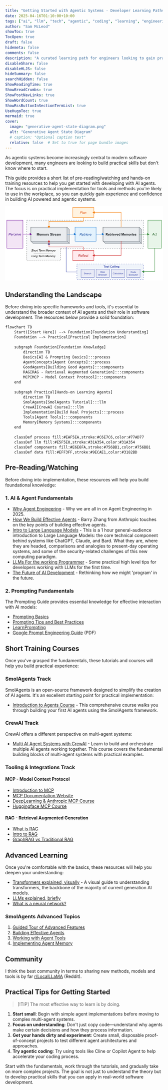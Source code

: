 ```yaml
---
title: "Getting Started with Agentic Systems - Developer Learning Paths"
date: 2025-04-16T01:10:00+10:00
tags: ["ai", "llm", "tech", "agentic", "coding", "learning", "engineering", "tutorials"]
author: "Sam McLeod"
showToc: true
TocOpen: true
draft: false
hidemeta: false
comments: false
description: "A curated learning path for engineers looking to gain practical experience with AI and agentic systems."
disableShare: false
disableHLJS: false
hideSummary: false
searchHidden: false
ShowReadingTime: true
ShowBreadCrumbs: true
ShowPostNavLinks: true
ShowWordCount: true
ShowRssButtonInSectionTermList: true
UseHugoToc: true
mermaid: true
cover:
  image: "generative-agent-state-diagram.png"
  alt: "Generative Agent State Diagram"
  # caption: "Optional caption text"
  relative: false  # Set to true for page bundle images
---
```


As agentic systems become increasingly central to modern software development, many engineers are looking to build practical skills but don't know where to start.

This guide provides a short list of pre-reading/watching and hands-on training resources to help you get started with developing with AI agents. The focus is on practical implementation for tools and methods you're likely to use in the workplace, so you can quickly gain experience and confidence in building AI powered and agentic systems.

![generative-agent-state-diagram](generative-agent-state-diagram.png)

## Understanding the Landscape

Before diving into specific frameworks and tools, it's essential to understand the broader context of AI agents and their role in software development. The resources below provide a solid foundation:

```mermaid
flowchart TD
    Start([Start Here]) --> Foundation[Foundation Understanding]
    Foundation --> Practical[Practical Implementation]

    subgraph Foundation[Foundation Knowledge]
        direction TB
        Basics[AI & Prompting Basics]:::process
        AgentConcepts[Agent Concepts]:::process
        GoodAgents[Building Good Agents]:::components
        RAG[RAG - Retrieval Augmented Generation]:::components
        MCP[MCP - Model Context Protocol]:::components
    end

    subgraph Practical[Hands-on Learning Agents]
        direction TB
        SmolAgents[SmolAgents Tutorial]:::llm
        CrewAI[CrewAI Course]:::llm
        Implementation[Build Real Projects]:::process
        Tools[Agent Tools]:::components
        Memory[Memory Systems]:::components
    end

    classDef process fill:#EAF5EA,stroke:#C6E7C6,color:#77AD77
    classDef llm fill:#E5F5E0,stroke:#31A354,color:#31A354
    classDef components fill:#E6E6FA,stroke:#756BB1,color:#756BB1
    classDef data fill:#EFF3FF,stroke:#9ECAE1,color:#3182BD
```

## Pre-Reading/Watching

Before diving into implementation, these resources will help you build foundational knowledge:

### 1. AI & Agent Fundamentals

- [Why Agent Engineering](https://youtu.be/5N33E9tC400) - Why we are all in on Agent Engineering in 2025.
- [How We Build Effective Agents](https://youtu.be/D7_ipDqhtwk) - Barry Zhang from Anthropic touches on the key points of building effective agents.
- [Intro to Large Language Models](https://youtu.be/zjkBMFhNj_g) - This is a 1 hour general-audience introduction to Large Language Models: the core technical component behind systems like ChatGPT, Claude, and Bard. What they are, where they are headed, comparisons and analogies to present-day operating systems, and some of the security-related challenges of this new computing paradigm.
- [LLMs For the working Programmer](https://youtu.be/zwItokY087U) - Some practical high level tips for developers working with LLMs for the first time.
- [The Future of AI Development](https://youtu.be/JhCl-GeT4jw) - Rethinking how we might 'program' in the future.

### 2. Prompting Fundamentals

The Prompting Guide provides essential knowledge for effective interaction with AI models:

- [Prompting Basics](https://www.promptingguide.ai/introduction/basics)
- [Prompting Tips and Best Practices](https://www.promptingguide.ai/introduction/tips)
- [LearnPrompting](https://learnprompting.org/docs/introduction)
- [Google Prompt Engineering Guide](https://www.gptaiflow.tech/assets/files/2025-01-18-pdf-1-TechAI-Goolge-whitepaper_Prompt%20Engineering_v4-af36dcc7a49bb7269a58b1c9b89a8ae1.pdf) (PDF)

## Short Training Courses

Once you've grasped the fundamentals, these tutorials and courses will help you build practical experience:

### SmolAgents Track

SmolAgents is an open-source framework designed to simplify the creation of AI agents. It's an excellent starting point for practical implementation:

- [Introduction to Agents Course](https://huggingface.co/learn/agents-course/en/unit0/introduction) - This comprehensive course walks you through building your first AI agents using the SmolAgents framework.

### CrewAI Track

CrewAI offers a different perspective on multi-agent systems:

- [Multi AI Agent Systems with CrewAI](https://www.deeplearning.ai/short-courses/multi-ai-agent-systems-with-crewai/) - Learn to build and orchestrate multiple AI agents working together. This course covers the fundamental building blocks of multi-agent systems with practical examples.

### Tooling & Integrations Track

#### MCP - Model Context Protocol

- [Introduction to MCP](https://www.youtube.com/watch?v=kQmXtrmQ5Zg)
- [MCP Documentation Website](https://modelcontextprotocol.io/introduction)
- [DeepLearning & Anthropic MCP Course](https://www.deeplearning.ai/short-courses/mcp-build-rich-context-ai-apps-with-anthropic/)
- [Huggingface MCP Course](https://huggingface.co/learn/mcp-course/en/unit1/key-concepts)

#### RAG - Retrieval Augmented Generation

- [What is RAG](https://youtu.be/T-D1OfcDW1M)
- [Intro to RAG](https://youtu.be/Y08Nn23o_mY)
- [GraphRAG vs Traditional RAG](https://youtu.be/Aw7iQjKAX2k)

## Advanced Learning

Once you're comfortable with the basics, these resources will help you deepen your understanding:

- [Transformers explained, visually](https://poloclub.github.io/transformer-explainer/) - A visual guide to understanding transformers, the backbone of the majority of current generation AI models.
- [LLMs explained, briefly](https://youtu.be/LPZh9BOjkQs)
- [What is a neural network?](https://www.youtube.com/watch?v=aircAruvnKk)

### SmolAgents Advanced Topics

1. [Guided Tour of Advanced Features](https://huggingface.co/docs/smolagents/guided_tour)
2. [Building Effective Agents](https://huggingface.co/docs/smolagents/tutorials/building_good_agents)
3. [Working with Agent Tools](https://huggingface.co/docs/smolagents/tutorials/tools)
4. [Implementing Agent Memory](https://huggingface.co/docs/smolagents/tutorials/memory)

## Community

I think the best community in terms to sharing new methods, models and tools is by far [r/LocalLLaMA](https://www.reddit.com/r/LocalLLaMA/) (Reddit).

## Practical Tips for Getting Started

> [!TIP] The most effective way to learn is by doing.

1. **Start small**: Begin with simple agent implementations before moving to complex multi-agent systems.
2. **Focus on understanding**: Don't just copy code—understand why agents make certain decisions and how they process information.
3. **Get your hands dirty and experiment**: Create small, disposable proof-of-concept projects to test different agent architectures and approaches.
4. **Try agentic coding**: Try using tools like Cline or Copilot Agent to help accelerate your coding process.

Start with the fundamentals, work through the tutorials, and gradually take on more complex projects. The goal is not just to understand the theory but to develop practical skills that you can apply in real-world software development.
